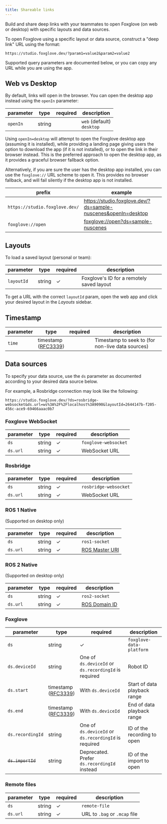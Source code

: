 ```yaml
---
title: Shareable links
---
```


Build and share deep links with your teammates to open Foxglove (on web or desktop) with specific layouts and data sources.

To open Foxglove using a specific layout or data source, construct a "deep link" URL using the format:

```
https://studio.foxglove.dev/?param1=value2&param2=value2
```

Supported query parameters are documented below, or you can copy any URL while you are using the app.

## Web vs Desktop

By default, links will open in the browser. You can open the desktop app instead using the `openIn` parameter:

| parameter | type   | required | description                   |
| --------- | ------ | -------- | ----------------------------- |
| `openIn`  | string |          | `web` (default)<br/>`desktop` |

Using `openIn=desktop` will attempt to open the Foxglove desktop app (assuming it is installed), while providing a landing page giving users the option to download the app (if it is not installed), or to open the link in their browser instead. This is the preferred approach to open the desktop app, as it provides a graceful browser fallback option.

Alternatively, if you are sure the user has the desktop app installed, you can use the `foxglove://` URL scheme to open it. This provides no browser fallback, and will fail silently if the desktop app is not installed.

| prefix                         | example                                                                  |
| ------------------------------ | ------------------------------------------------------------------------ |
| `https://studio.foxglove.dev/` | https://studio.foxglove.dev/?ds=sample-nuscenes&openIn=desktop           |
| `foxglove://open`              | [foxglove://open?ds=sample-nuscenes](foxglove://open?ds=sample-nuscenes) |

## Layouts

To load a saved layout (personal or team):

| parameter  | type   | required | description                               |
| ---------- | ------ | -------- | ----------------------------------------- |
| `layoutId` | string | ✓        | Foxglove's ID for a remotely saved layout |

To get a URL with the correct `layoutId` param, open the web app and click your desired layout in the _Layouts_ sidebar.

## Timestamp

| parameter | type                                                                     | required | description                                      |
| --------- | ------------------------------------------------------------------------ | -------- | ------------------------------------------------ |
| `time`    | timestamp<br/>([RFC3339](https://datatracker.ietf.org/doc/html/rfc3339)) |          | Timestamp to seek to (for non-live data sources) |

## Data sources

To specify your data source, use the `ds` parameter as documented according to your desired data source below.

For example, a Rosbridge connection may look like the following:

```
https://studio.foxglove.dev/?ds=rosbridge-websocket&ds.url=ws%3A%2F%2Flocalhost%3A9090&layoutId=2644147b-f205-456c-ace9-69466aaac0b7
```

### Foxglove WebSocket

| parameter | type   | required | description          |
| --------- | ------ | -------- | -------------------- |
| `ds`      | string | ✓        | `foxglove-websocket` |
| `ds.url`  | string | ✓        | WebSocket URL        |

### Rosbridge

| parameter | type   | required | description           |
| --------- | ------ | -------- | --------------------- |
| `ds`      | string | ✓        | `rosbridge-websocket` |
| `ds.url`  | string | ✓        | WebSocket URL         |

### ROS 1 Native

(Supported on desktop only)

| parameter | type   | required | description                                                                   |
| --------- | ------ | -------- | ----------------------------------------------------------------------------- |
| `ds`      | string | ✓        | `ros1-socket`                                                                 |
| `ds.url`  | string | ✓        | [ROS Master URI](http://wiki.ros.org/ROS/EnvironmentVariables#ROS_MASTER_URI) |

### ROS 2 Native

(Supported on desktop only)

| parameter | type   | required | description                                                                   |
| --------- | ------ | -------- | ----------------------------------------------------------------------------- |
| `ds`      | string | ✓        | `ros2-socket`                                                                 |
| `ds.url`  | string | ✓        | [ROS Domain ID](https://docs.ros.org/en/humble/Concepts/About-Domain-ID.html) |

### Foxglove

| parameter         | type                                                                     | required                                             | description                  |
| ----------------- | ------------------------------------------------------------------------ | ---------------------------------------------------- | ---------------------------- |
| `ds`              | string                                                                   | ✓                                                    | `foxglove-data-platform`     |
| `ds.deviceId`     | string                                                                   | One of `ds.deviceId` or `ds.recordingId` is required | Robot ID                     |
| `ds.start`        | timestamp<br/>([RFC3339](https://datatracker.ietf.org/doc/html/rfc3339)) | With `ds.deviceId`                                   | Start of data playback range |
| `ds.end`          | timestamp<br/>([RFC3339](https://datatracker.ietf.org/doc/html/rfc3339)) | With `ds.deviceId`                                   | End of data playback range   |
| `ds.recordingId`  | string                                                                   | One of `ds.deviceId` or `ds.recordingId` is required | ID of the recording to open  |
| ~~`ds.importId`~~ | string                                                                   | Deprecated. Prefer `ds.recordingId` instead          | ID of the import to open     |

### Remote files

| parameter | type   | required | description                   |
| --------- | ------ | -------- | ----------------------------- |
| `ds`      | string | ✓        | `remote-file`                 |
| `ds.url`  | string | ✓        | URL to `.bag` or `.mcap` file |
